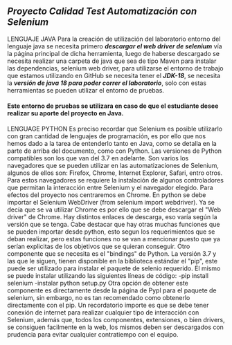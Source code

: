 ## ***Proyecto Calidad Test Automatización con Selenium***

LENGUAJE JAVA
Para la creación de utilización del laboratorio entorno del lenguaje java se necesita 
primero ***descargar el web driver de selenium*** vía la página principal de dicha herramienta, 
luego de haberse descargado se necesita realizar una carpeta de java que sea de tipo Maven 
para instalar las dependencias, selenium web driver, 
para utilizarse el entorno de trabajo que estamos utilizando en GitHub se necesita tener el ***JDK-18***,
se necesita la ***versión de java 18 para poder correr el laboratorio***, 
solo con estas herramientas se pueden utilizar el entorno de pruebas.
#### Este entorno de pruebas se utilizara en caso de que el estudiante desee realizar su aporte del proyecto en Java. 

LENGUAGE PYTHON
Es preciso recordar que Selenium es posible utilizarlo con gran cantidad de lenguajes de programación, es
por ello que nos hemos dado a la tarea de entenderlo tanto en Java, como se detalla en la parte de arriba
del documento, como con Python. Las versiones de Python compatibles son los que van del 3.7 en adelante.
Son varios los navegadores que se pueden utilizar en las automatizaciones de Selenium, algunos de ellos son:
Firefox, Chrome, Internet Explorer, Safari, entro otros.
Para estos navegadores se requiere la instalación de algunos controladores que permitan la interacción entre Selenium
y el navegador elegido. Para efectos del proyecto nos centraremos en Chrome.
En python se debe importar el Selenium WebDriver (from selenium import webdriver). Ya se decía que se va utilizar Chrome
es por ello que se debe descargar el "Web driver" de Chrome. Hay distintos enlaces de descarga, eso varía según la versión
que se tenga.
Cabe destacar que hay otras muchas funciones que se pueden importar desde python, esto segun los requerimientos que se deban
realizar, pero estas funciones no se van a mencionar puesto que ya serían explicitas de los objetivos que se quieran conseguir.
Otro componente que se necesita es el "bindings" de Python. La versión 3.7 y las que le siguen, tienen disponible en la biblioteca
estándar el "pip", este puede ser utilizado para instalar el paquete de selenio requerido. El mismo se puede instalar utilizando
las siguientes líneas de código:
-pip install selenium
-instalar python setup.py
Otra opción de obtener este componente es directamente desde la página de Pypl para el paquete de selenium, sin embargo, no es tan
recomendado como obtenerlo directamente con el pip.
Un recordatorio importe es que se debe tener conexión de internet para realizar cualquier tipo de interacción con Selenium, además que,
todos los componentes, extensiones, o bien drivers, se consiguen facilmente en la web, los mismos deben ser descargados con prudencia
para evitar cualquier contratiempo con el equipo.
